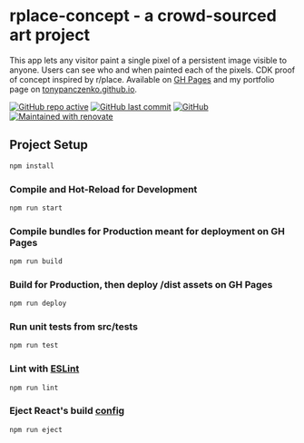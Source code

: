 # rplace-concept - a crowd-sourced art project

This app lets any visitor paint a single pixel of a persistent image visible to anyone. Users can see who and when painted each of the pixels. CDK proof of concept inspired by r/place. Available on [GH Pages](https://tonypanczenko.github.io/rplace-concept/) and my portfolio page on [tonypanczenko.github.io](https://tonypanczenko.github.io/).

[![GitHub repo active](https://img.shields.io/badge/repo-active-brightgreen)](https://tonypanczenko.github.io/rplace-concept/)
[![GitHub last commit](https://img.shields.io/github/last-commit/tonypanczenko/rplace-concept)](https://github.com/TonyPanczenko/rplace-concept)
[![GitHub](https://img.shields.io/github/license/tonypanczenko/rplace-concept)](https://github.com/TonyPanczenko/rplace-concept/blob/production/LICENSE)
[![Maintained with renovate](https://img.shields.io/badge/maintaied%20with-renovate-blue?logo=renovatebot)](https://renovatebot.com)

## Project Setup

```sh
npm install
```

### Compile and Hot-Reload for Development

```sh
npm run start
```

### Compile bundles for Production meant for deployment on GH Pages

```sh
npm run build
```

### Build for Production, then deploy /dist assets on GH Pages

```sh
npm run deploy
```

### Run unit tests from src/__tests__

```sh
npm run test
```

### Lint with [ESLint](https://eslint.org/)

```sh
npm run lint
```

### Eject React's build [config](https://create-react-app.dev/docs/available-scripts/#npm-run-eject)

```sh
npm run eject
```


